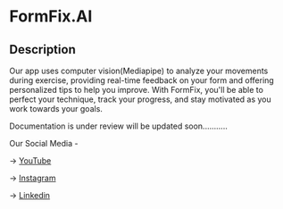 # FormFix.AI

## Description

Our app uses computer vision(Mediapipe) to analyze your movements during exercise, providing real-time feedback on your form and offering personalized tips to help you improve. With FormFix, you'll be able to perfect your technique, track your progress, and stay motivated as you work towards your goals.

Documentation is under review will be updated soon...........


Our Social Media - 

-> [YouTube](https://matrusri.edu.in/)

-> [Instagram](https://www.instagram.com/formfixai/)

-> [Linkedin](https://www.linkedin.com/company/formfixai/)

